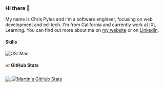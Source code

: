 ### Hi there 👋

My name is Chris Pyles and I'm a software engineer, focusing on web development and ed-tech. I'm from California and currently work at IXL Learning. You can find out more about me on [my website](https://chrispyles.io/) or on [LinkedIn](https://linkedin.com/in/chris-pyles).

#### Skills

![OS: Mac](https://img.shields.io/badge/OS-Mac-informational?style=flat&logo=macOS&logoColor=white&color=2bbc8a)

#### 📈 GitHub Stats

<a href="https://github.com/chrispyles/chrispyles">
  <img align="center" src="https://github-readme-stats.vercel.app/api/top-langs/?username=chrispyles&hide=java,html,tex,jupyter%20notebook,css&title_color=ffffff&text_color=c9cacc&icon_color=2bbc8a&bg_color=1d1f21&langs_count=3" />
</a>

<a href="https://github.com/chrispyles/chrispyles">
  <img align="center" src="https://github-readme-stats.vercel.app/api?username=chrispyles&show_icons=true&line_height=27&count_private=true&title_color=ffffff&text_color=c9cacc&icon_color=2bbc8a&bg_color=1d1f21" alt="Martin's GitHub Stats" />
</a>

<!--
**chrispyles/chrispyles** is a ✨ _special_ ✨ repository because its `README.md` (this file) appears on your GitHub profile.

Here are some ideas to get you started:

- 🔭 I’m currently working on ...
- 🌱 I’m currently learning ...
- 👯 I’m looking to collaborate on ...
- 🤔 I’m looking for help with ...
- 💬 Ask me about ...
- 📫 How to reach me: ...
- 😄 Pronouns: ...
- ⚡ Fun fact: ...
-->

